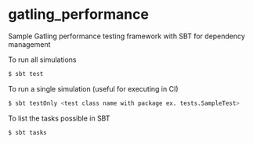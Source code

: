 # gatling_performance
Sample Gatling performance testing framework with SBT for dependency management

To run all simulations

```bash
$ sbt test
```

To run a single simulation (useful for executing in CI)

```bash
$ sbt testOnly <test class name with package ex. tests.SampleTest>
```

To list the tasks possible in SBT

```bash
$ sbt tasks
```
